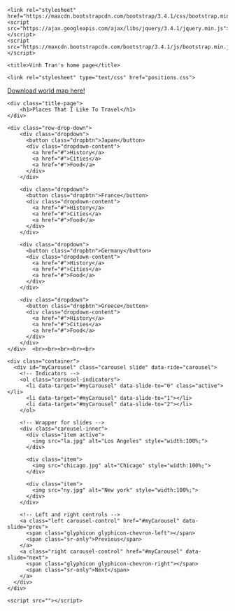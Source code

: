 <!doctype html>
<html>
  <head>
    <meta charset="utf-8">
	<meta name="viewport" content="width=device-width, initial-scale=1">
	
	<link rel="stylesheet" href="https://maxcdn.bootstrapcdn.com/bootstrap/3.4.1/css/bootstrap.min.css">
	<script src="https://ajax.googleapis.com/ajax/libs/jquery/3.4.1/jquery.min.js"></script>
    <script src="https://maxcdn.bootstrapcdn.com/bootstrap/3.4.1/js/bootstrap.min.js"></script>
	
    <title>Vinh Tran's home page</title>
	
	<link rel="stylesheet" type="text/css" href="positions.css">
		
  </head>
  <body>
	<div class="download-map">
		<a href="">Download world map here!</a>
	</div>
	
	<div class="title-page">
		<h1>Places That I Like To Travel</h1>
	</div>
	
	<div class="row-drop-down">
		<div class="dropdown">
		  <button class="dropbtn">Japan</button>		  
		  <div class="dropdown-content">
			<a href="#">History</a>
			<a href="#">Cities</a>
			<a href="#">Food</a>
		  </div>
		</div>
		
		<div class="dropdown">
		  <button class="dropbtn">France</button>
		  <div class="dropdown-content">
			<a href="#">History</a>
			<a href="#">Cities</a>
			<a href="#">Food</a>
		  </div>
		</div>
		
		<div class="dropdown">
		  <button class="dropbtn">Germany</button>
		  <div class="dropdown-content">
			<a href="#">History</a>
			<a href="#">Cities</a>
			<a href="#">Food</a>
		  </div>
		</div>
		
		<div class="dropdown">
		  <button class="dropbtn">Greece</button>
		  <div class="dropdown-content">
			<a href="#">History</a>
			<a href="#">Cities</a>
			<a href="#">Food</a>
		  </div>
		</div>
	</div>	<br><br><br><br><br>

<!-------------- Carousel ------------------------------->
	<div class="container"> 
	  <div id="myCarousel" class="carousel slide" data-ride="carousel">
		<!-- Indicators -->
		<ol class="carousel-indicators">
		  <li data-target="#myCarousel" data-slide-to="0" class="active"></li>
		  <li data-target="#myCarousel" data-slide-to="1"></li>
		  <li data-target="#myCarousel" data-slide-to="2"></li>
		</ol>

		<!-- Wrapper for slides -->
		<div class="carousel-inner">
		  <div class="item active">
			<img src="la.jpg" alt="Los Angeles" style="width:100%;">
		  </div>

		  <div class="item">
			<img src="chicago.jpg" alt="Chicago" style="width:100%;">
		  </div>
		
		  <div class="item">
			<img src="ny.jpg" alt="New york" style="width:100%;">
		  </div>
		</div>

		<!-- Left and right controls -->
		<a class="left carousel-control" href="#myCarousel" data-slide="prev">
		  <span class="glyphicon glyphicon-chevron-left"></span>
		  <span class="sr-only">Previous</span>
		</a>
		<a class="right carousel-control" href="#myCarousel" data-slide="next">
		  <span class="glyphicon glyphicon-chevron-right"></span>
		  <span class="sr-only">Next</span>
		</a>
	  </div>
    </div>
<!-------------- End of Carousel ------------------------------->

	
				
	<script src=""></script>
  </body>
</html>
